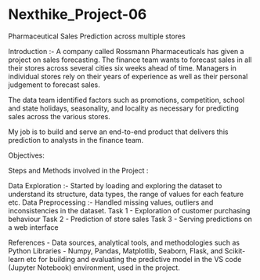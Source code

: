 # Nexthike_Project-06
Pharmaceutical Sales Prediction across multiple stores

Introduction :-  A company called Rossmann Pharmaceuticals has given a project on sales forecasting. The finance team wants to forecast sales in all their stores across several cities six weeks ahead of time. Managers in individual stores rely on their years of experience as well as their personal judgement to forecast sales. 

The data team identified factors such as promotions, competition, school and state holidays, seasonality, and locality as necessary for predicting sales across the various stores.

My job is to build and serve an end-to-end product that delivers this prediction to analysts in the finance team. 

Objectives:



Steps and Methods involved in the Project :

Data Exploration :- Started by loading and exploring the dataset to understand its structure, data types, the range of values for each feature etc.
Data Preprocessing :- Handled missing values, outliers and inconsistencies in the dataset.
Task 1 - Exploration of customer purchasing behaviour
Task 2 - Prediction of store sales
Task 3 - Serving predictions on a web interface


References - Data sources, analytical tools, and methodologies such as Python Libraries - Numpy, Pandas, Matplotlib, Seaborn, Flask, and Scikit-learn etc for building and evaluating the predictive model in the VS code (Jupyter Notebook) environment, used in the project.

